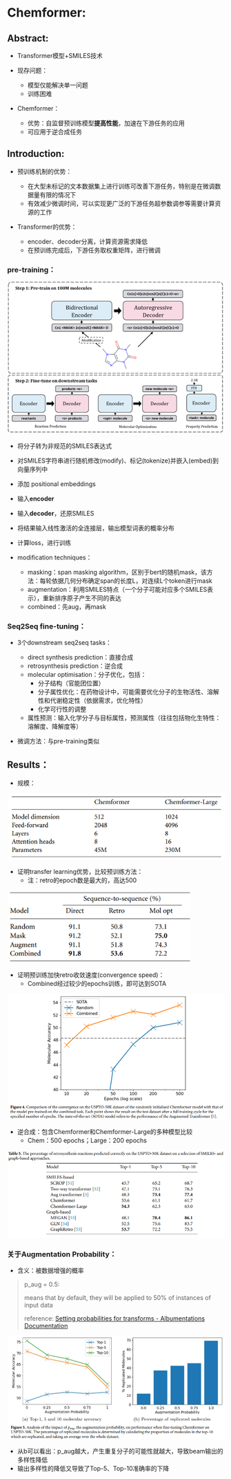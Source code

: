 # Chemformer:

## Abstract:

*  Transformer模型+SMILES技术
* 现存问题：
  * 模型仅能解决单一问题
  * 训练困难

* Chemformer：
  * 优势：自监督预训练模型**提高性能**，加速在下游任务的应用
  * 可应用于逆合成任务

## Introduction:

* 预训练机制的优势：
  * 在大型未标记的文本数据集上进行训练可改善下游任务，特别是在微调数据量有限的情况下
  * 有效减少微调时间，可以实现更广泛的下游任务超参数调参等需要计算资源的工作

* Transformer的优势：
  * encoder、decoder分离，计算资源需求降低
  * 在预训练完成后，下游任务取权重矩阵，进行微调

### pre-training：

![image-20231115233549911](./assets/image-20231115233549911.png)

* 将分子转为非规范的SMILES表达式
* 对SMILES字符串进行随机修改(modify)、标记(tokenize)并嵌入(embed)到向量序列中
* 添加 positional embeddings
* 输入**encoder**
* 输入**decoder**，还原SMILES
* 将结果输入线性激活的全连接层，输出模型词表的概率分布
* 计算loss，进行训练

* modification techniques：
  * masking：span masking algorithm，区别于bert的随机mask，该方法：每轮依据几何分布确定span的长度L，对连续L个token进行mask
  * augmentation：利用SMILES特点（一个分子可能对应多个SMILES表示），重新排序原子产生不同的表达
  * combined：先aug，再mask

### Seq2Seq fine-tuning：

* 3个downstream seq2seq tasks：
  * direct synthesis prediction：直接合成
  * retrosynthesis prediction：逆合成
  * molecular optimisation：分子优化，包括：
    * 分子结构（官能团位置）
    * 分子属性优化：在药物设计中，可能需要优化分子的生物活性、溶解性和代谢稳定性（依据需求，优化特性）
    * 化学可行性的调整
  * 属性预测：输入化学分子与目标属性，预测属性（往往包括物化生特性：溶解度、降解度等）
  
* 微调方法：与pre-training类似

## Results：

* 规模：

<img src="./assets/image-20231115234647734.png" alt="image-20231115234647734" style="zoom:80%;" />

* 证明transfer learning优势，比较预训练方法：
  * 注：retro的epoch数是最大的，高达500

<img src="./assets/image-20231115235110922.png" alt="image-20231115235110922" style="zoom:80%;" />

* 证明预训练加快retro收敛速度(convergence speed)：
  * Combined经过较少的epochs训练，即可达到SOTA

<img src="./assets/image-20231115235748902.png" alt="image-20231115235748902" style="zoom:67%;" />

* 逆合成：包含Chemformer和Chemformer-Large的多种模型比较
  * Chem：500 epochs；Large：200 epochs

![image-20231116000253568](./assets/image-20231116000253568.png)

### 关于Augmentation Probability：

* 含义：被数据增强的概率

>p_aug = 0.5:
>
> means that by default, they will be applied to 50% of instances of input data
>
>reference: [Setting probabilities for transforms - Albumentations Documentation](https://albumentations.ai/docs/getting_started/setting_probabilities/)

![image-20231116134002896](./assets/image-20231116134002896.png)

* 从b可以看出：p_aug越大，产生重复分子的可能性就越大，导致beam输出的多样性降低
* 输出多样性的降低又导致了Top-5、Top-10准确率的下降